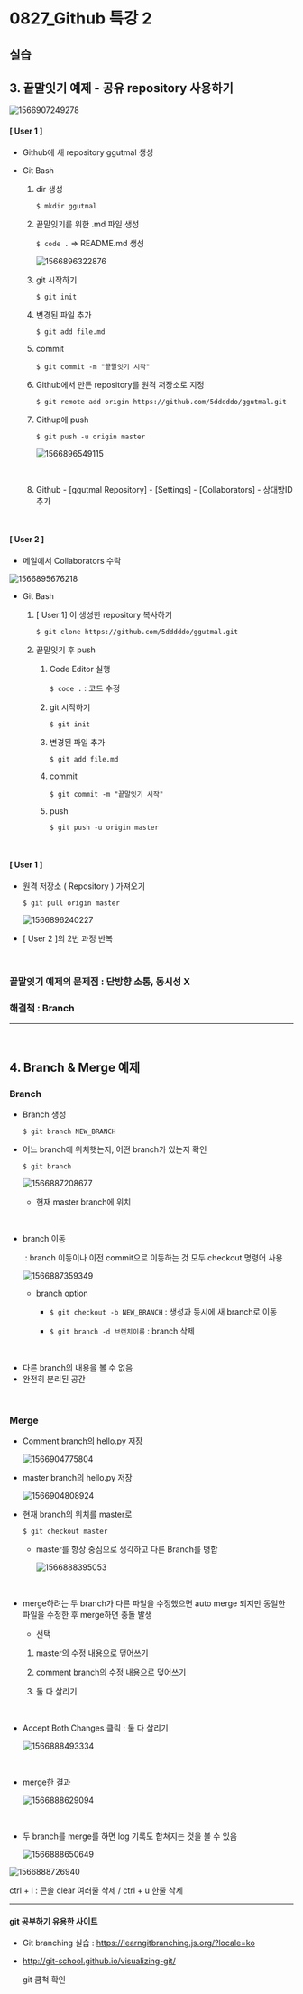 # 0827_Github 특강 2

## 실습

## 3. 끝말잇기 예제 - 공유 repository 사용하기

![1566907249278](https://user-images.githubusercontent.com/50972986/63770605-87695e00-c910-11e9-90a0-7460977bc95e.png)

#### [ User 1 ] 

- Github에 새 repository ggutmal 생성

- Git Bash

  1. dir 생성

     `$ mkdir ggutmal`

  2. 끝말잇기를 위한 .md 파일 생성

     `$ code .`  => README.md 생성

     ![1566896322876](https://user-images.githubusercontent.com/50972986/63770617-8cc6a880-c910-11e9-878c-0f2b7cfff017.png)

  3. git 시작하기

     `$ git init `

  4. 변경된 파일 추가

     `$ git add file.md`

  5. commit

     `$ git commit -m "끝말잇기 시작"`

  6. Github에서 만든 repository를 원격 저장소로 지정

     `$ git remote add origin https://github.com/5dddddo/ggutmal.git`

  7. Githup에 push

     `$ git push -u origin master`

     ![1566896549115](https://user-images.githubusercontent.com/50972986/63770631-9223f300-c910-11e9-8b95-7cf568f6d65c.png)

     <br>

  8.  Github - [ggutmal Repository] - [Settings] - [Collaborators] - 상대방ID 추가

     

<br>

#### [ User 2 ]

- 메일에서 Collaborators 수락

![1566895676218](https://user-images.githubusercontent.com/50972986/63770644-9a7c2e00-c910-11e9-9f51-6a874d1d8e9e.png)

- Git Bash

  1. [ User 1] 이 생성한 repository 복사하기

     `$ git clone https://github.com/5dddddo/ggutmal.git`

  2. 끝말잇기 후 push

     1. Code Editor 실행

        `$ code .`  : 코드 수정

     2. git 시작하기

        `$ git init `

     3. 변경된 파일 추가

        `$ git add file.md`

     4. commit

        `$ git commit -m "끝말잇기 시작"`

     5. push

        `$ git push -u origin master`

<br>

#### [ User 1 ] 

- 원격 저장소 ( Repository ) 가져오기

  `$ git pull origin master`

  ![1566896240227](https://user-images.githubusercontent.com/50972986/63770656-9fd97880-c910-11e9-8b9e-69142762b75f.png)

- [ User 2 ]의 2번 과정 반복

<br>

### 끝말잇기 예제의 문제점 : 단방향 소통, 동시성 X

### 							 해결책 : Branch

------

<br>

## 4. Branch & Merge 예제

### Branch

- Branch 생성

  `$ git branch NEW_BRANCH`

- 어느 branch에 위치햇는지, 어떤 branch가 있는지 확인

  `$ git branch`

  ![1566887208677](https://user-images.githubusercontent.com/50972986/63770932-327a1780-c911-11e9-8a53-328e5a760f3d.png)
  
  - 현재 master branch에 위치

<br>

- branch 이동 

  ​	: branch 이동이나 이전 commit으로 이동하는 것 모두 checkout 명령어 사용

  ![1566887359349](https://user-images.githubusercontent.com/50972986/63770985-4291f700-c911-11e9-850e-dc823958f944.png)

  - branch option

    - `$ git checkout -b NEW_BRANCH` : 생성과 동시에 새 branch로 이동

    - `$ git branch -d 브랜치이름` : branch 삭제

<br>

- 다른 branch의 내용을 볼 수 없음
- 완전히 분리된 공간

<br>

### Merge

- Comment branch의 hello.py 저장

  ![1566904775804](https://user-images.githubusercontent.com/50972986/63770715-b7b0fc80-c910-11e9-8ddf-2f25de357b73.png)

- master branch의 hello.py 저장

  ![1566904808924](https://user-images.githubusercontent.com/50972986/63771045-5ccbd500-c911-11e9-95a1-b0855a33bc6b.png)

- 현재 branch의 위치를 master로 

  `$ git checkout master`

  - master를  항상  중심으로 생각하고 다른 Branch를 병합
  
    ![1566888395053](https://user-images.githubusercontent.com/50972986/63771065-66edd380-c911-11e9-8317-9521a1ff9a5d.png)

<br>

- merge하려는 두 branch가 다른 파일을 수정했으면 auto merge 되지만 동일한 파일을 수정한 후 merge하면 충돌 발생

  - 선택

  1. master의 수정 내용으로 덮어쓰기

   	2. comment branch의 수정 내용으로 덮어쓰기
   	3. 둘 다 살리기

<br>

- Accept Both Changes 클릭 : 둘 다 살리기

  ![1566888493334](https://user-images.githubusercontent.com/50972986/63771085-70773b80-c911-11e9-8020-a494ddec1eb2.png)

<br>

- merge한 결과 

  ![1566888629094](https://user-images.githubusercontent.com/50972986/63771098-78cf7680-c911-11e9-82e5-3efb3d3c8e98.png)

<br>

- 두 branch를 merge를 하면 log 기록도 합쳐지는 것을 볼 수 있음

  ![1566888650649](https://user-images.githubusercontent.com/50972986/63771121-8127b180-c911-11e9-9115-7e44844bd6f9.png)

![1566888726940](https://user-images.githubusercontent.com/50972986/63771154-8dac0a00-c911-11e9-920c-5abd14d885d3.png)





ctrl + l : 콘솔 clear  여러줄 삭제 / ctrl + u 한줄 삭제



------

#### git 공부하기 유용한 사이트

- Git branching 실습 : https://learngitbranching.js.org/?locale=ko

- <http://git-school.github.io/visualizing-git/>

  git 쿰척 확인

  

